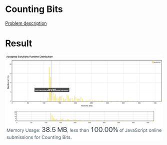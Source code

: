 # Counting Bits

[Problem description](https://leetcode.com/problems/counting-bits/description)

# Result

![result_runtime](result_runtime.png)
![result_space](result_space.png)
